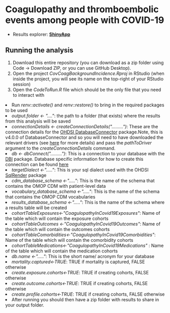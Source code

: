 Coagulopathy and thromboembolic events among people with COVID-19
========================================================================================================================================================
- Results explorer: **[ShinyApp](https://livedataoxford.shinyapps.io/ThromboembolismInCovid19/)**

## Running the analysis
1) Download this entire repository (you can download as a zip folder using Code -> Download ZIP, or you can use GitHub Desktop). 
2) Open the project <i>CovCoagBackgroundIncidence.Rproj</i> in RStudio (when inside the project, you will see its name on the top-right of your RStudio session)
3) Open the <i>CodeToRun.R</i> file which should be the only file that you need to interact with
<li> Run <i>renv::activate()</i> and <i>renv::restore()</i> to bring in the required packages to be used</li> 
<li> <i>output.folder <- "...."</i>: the path to a folder (that exists) where the results from this analysis will be saved</li> 
<li> <i>connectionDetails <- createConnectionDetails(".........")</i>: These are the connection details for the 
<a href="http://ohdsi.github.io/DatabaseConnector">OHDSI DatabaseConnector</a> package.Note, this is v4.0.0 of DatabaseConnector and so you will need to have downloaded the relevant drivers (see <a href="http://ohdsi.github.io/DatabaseConnector/articles/UsingDatabaseConnector.html">here</a> for more details) and pass the <i>pathToDriver</i> argument to the <i>createConnectionDetails</i> command.</li>
<li><i>db <- dbConnect(".........")</i>: This is a connection to your database with the <a href="https://rdrr.io/cran/DBI/man/dbConnect.html">DBI</a> package. Database specific information for how to create this connection can be found <a href="https://db.rstudio.com/databases">here</a> </li>
<li><i>targetDialect <-"....."</i>: This is your sql dialect used with the OHDSI <a href="https://ohdsi.github.io/SqlRender/articles/UsingSqlRender.html">SqlRender</a> package</li> 
<li><i>cdm_database_schema <-"....."</i>: This is the name of the schema that contains the OMOP CDM with patient-level data </li> 
<li><i>vocabulary_database_schema <-"....."</i>: This is the name of the schema that contains the OMOP CDM vocabularies </li> 
<li><i>results_database_schema <-"....."</i>: This is the name of the schema where a results table will be created </li> 
<li><i>cohortTableExposures<-"CoagulopathyInCovid19Exposures"</i>: Name of the table which will contain the exposure cohorts
<li><i>cohortTableOutcomes <-"CoagulopathyInCovid19Outcomes"</i>: Name of the table which will contain the outcomes cohorts
<li><i>cohortTableComorbidities<-"CoagulopathyInCovid19Comorbidities"</i>: Name of the table which will contain the comorbidity cohorts
<li><i>cohortTableMedications<-"CoagulopathyInCovid19Medications" </i>: Name of the table which will contain the medication cohorts
<li><i>db.name <-"....."</i>: This is the short name/ acronym for your database</li>  
<li><i>mortality.captured<-TRUE</i>: TRUE if mortality is captured, FALSE otherwise
<li><i>create.exposure.cohorts<-TRUE</i>: TRUE if creating cohorts, FALSE otherwise
<li><i>create.outcome.cohorts<-TRUE</i>: TRUE if creating cohorts, FALSE otherwise
<li><i>create.profile.cohorts<-TRUE</i>: TRUE if creating cohorts, FALSE otherwise
<li>After running you should then have a zip folder with results to share in your output folder.</li> 
